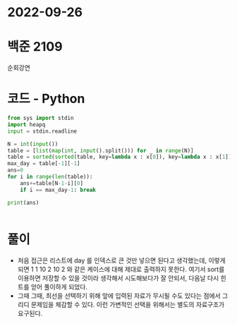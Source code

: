 # 2022-09-26

# 백준 2109

순회강연

# 코드 - Python

```python
from sys import stdin
import heapq
input = stdin.readline

N = int(input())
table = [list(map(int, input().split())) for _ in range(N)]
table = sorted(sorted(table, key=lambda x : x[0]), key=lambda x : x[1])
max_day = table[-1][-1]
ans=0
for i in range(len(table)):
    ans+=table[N-1-i][0]
    if i == max_day-1: break

print(ans)
```

```python

```

# 풀이
- 처음 접근은 리스트에 day 를 인덱스로 큰 것만 넣으면 된다고 생각했는데, 이렇게 되면 1 1 10 2 10 2 와 같은 케이스에 대해 제대로 출력하지 못한다. 여기서 sort를 이용하면 저장할 수 있을 것이라 생각해서 시도해보다가 잘 안되서, 다음날 다시 힌트를 얻어 풀이하게 되었다. 
- 그때 그때, 최선을 선택하기 위해 앞에 입력된 자료가 무시될 수도 있다는 점에서 그리디 문제임을 체감할 수 있다. 이런 가변적인 선택을 위해서는 별도의 자료구조가 요구된다. 
